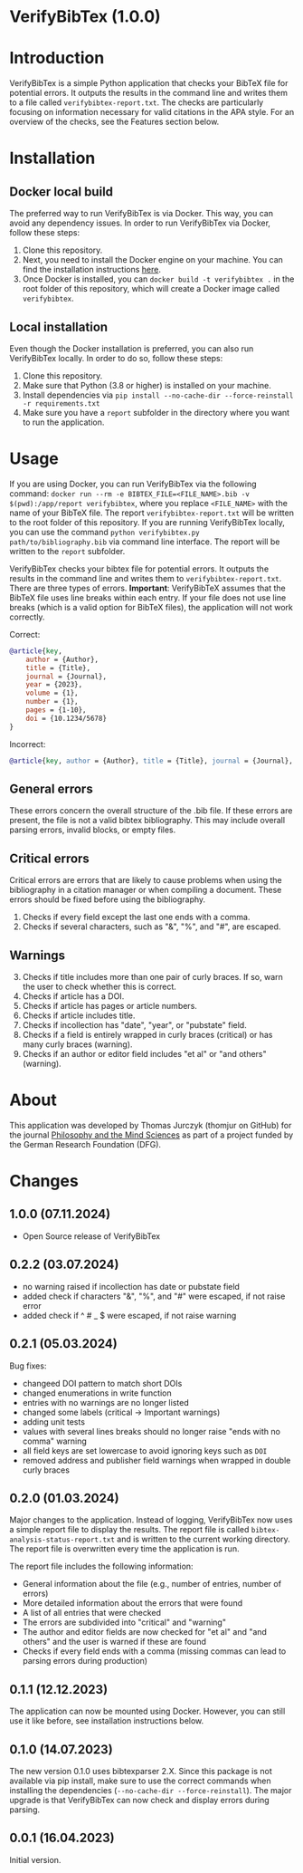 # VerifyBibTex (1.0.0)

# Introduction
VerifyBibTex is a simple Python application that checks your BibTeX file for potential errors. It outputs the results in the command line and writes them to a file called `verifybibtex-report.txt`. The checks are particularly focusing on information necessary for valid citations in the APA style. For an overview of the checks, see the Features section below.

# Installation
## Docker local build
The preferred way to run VerifyBibTex is via Docker. This way, you can avoid any dependency issues. In order to run VerifyBibTex via Docker, follow these steps:

1. Clone this repository.
2. Next, you need to install the Docker engine on your machine. You can find the installation instructions [here](https://docs.docker.com/get-docker/).
3. Once Docker is installed, you can `docker build -t verifybibtex .` in the root folder of this repository, which will create a Docker image called `verifybibtex`.

## Local installation
Even though the Docker installation is preferred, you can also run VerifyBibTex locally. In order to do so, follow these steps:

1. Clone this repository.
2. Make sure that Python (3.8 or higher) is installed on your machine.
3. Install dependencies via `pip install --no-cache-dir --force-reinstall -r requirements.txt`
4. Make sure you have a `report` subfolder in the directory where you want to run the application.

# Usage
If you are using Docker, you can run VerifyBibTex via the following command: `docker run --rm -e BIBTEX_FILE=<FILE_NAME>.bib -v $(pwd):/app/report verifybibtex`, where you replace `<FILE_NAME>` with the name of your BibTeX file. The report `verifybibtex-report.txt` will be written to the root folder of this repository. If you are running VerifyBibTex locally, you can use the command `python verifybibtex.py path/to/bibliography.bib` via command line interface. The report will be written to the `report` subfolder.

VerifyBibTex checks your bibtex file for potential errors. It outputs the results in the command line and writes them to `verifybibtex-report.txt`. There are three types of errors. **Important**: VerifyBibTeX assumes that the BibTeX file uses line breaks within each entry. If your file does not use line breaks (which is a valid option for BibTeX files), the application will not work correctly.

Correct:

```bibtex
@article{key,
    author = {Author},
    title = {Title},
    journal = {Journal},
    year = {2023},
    volume = {1},
    number = {1},
    pages = {1-10},
    doi = {10.1234/5678}
}	
```

Incorrect:

```bibtex
@article{key, author = {Author}, title = {Title}, journal = {Journal}, year = {2023}, volume = {1}, number = {1}, pages = {1-10}, doi = {10.1234/5678}}
```

## General errors
These errors concern the overall structure of the .bib file. If these errors are present, the file is not a valid bibtex bibliography. This may include overall parsing errors, invalid blocks, or empty files.

## Critical errors
Critical errors are errors that are likely to cause problems when using the bibliography in a citation manager or when compiling a document. These errors should be fixed before using the bibliography.

1. Checks if every field except the last one ends with a comma.
2. Checks if several characters, such as "&", "%", and "\#", are escaped.

## Warnings


3. Checks if title includes more than one pair of curly braces. If so, warn the user to check whether this is correct.
1. Checks if article has a DOI.
2. Checks if article has pages or article numbers.
3. Checks if article includes title.
4. Checks if incollection has "date", "year", or "pubstate" field.
5. Checks if a field is entirely wrapped in curly braces (critical) or has many curly braces (warning).
6. Checks if an author or editor field includes "et al" or "and others" (warning).



# About
This application was developed by Thomas Jurczyk (thomjur on GitHub) for the journal [Philosophy and the Mind Sciences](https://philosophymindscience.org/) as part of a project funded by the German Research Foundation (DFG).

# Changes

## 1.0.0 (07.11.2024)

- Open Source release of VerifyBibTex

## 0.2.2 (03.07.2024)

- no warning raised if incollection has date or pubstate field
- added check if characters "&", "%", and "\#" were escaped, if not raise error
- added check if ^ \# _ $ were escaped, if not raise warning 

## 0.2.1 (05.03.2024)

Bug fixes:

- changeed DOI pattern to match short DOIs
- changed enumerations in write function
- entries with no warnings are no longer listed
- changed some labels (critical -> Important warnings)
- adding unit tests
- values with several lines breaks should no longer raise "ends with no comma" warning
- all field keys are set lowercase to avoid ignoring keys such as `DOI`
- removed address and publisher field warnings when wrapped in double curly braces

## 0.2.0 (01.03.2024)

Major changes to the application. Instead of logging, VerifyBibTex now uses a simple report file to display the results. The report file is called `bibtex-analysis-status-report.txt` and is written to the current working directory. The report file is overwritten every time the application is run.

The report file includes the following information:
- General information about the file (e.g., number of entries, number of errors)
- More detailed information about the errors that were found
- A list of all entries that were checked
- The errors are subdivided into "critical" and "warning"
- The author and editor fields are now checked for "et al" and "and others" and the user is warned if these are found
- Checks if every field ends with a comma (missing commas can lead to parsing errors during production)

## 0.1.1 (12.12.2023)
The application can now be mounted using Docker. However, you can still use it like before, see installation instructions below.

## 0.1.0 (14.07.2023)
The new version 0.1.0 uses bibtexparser 2.X. Since this package is not available via pip install, make sure to use the correct commands when installing the dependencies (`--no-cache-dir --force-reinstall`). The major upgrade is that VerifyBibTex can now check and display errors during parsing.

## 0.0.1 (16.04.2023)

Initial version.




